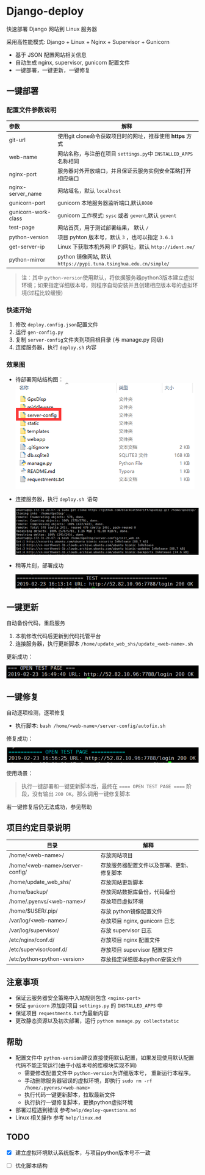 # Django-deploy

快速部署 Django 网站到 Linux 服务器

采用高性能模式: Django + Linux + Nginx + Supervisor + Gunicorn

- 基于 JSON 配置网站相关信息
- 自动生成 nginx, supervisor, gunicorn 配置文件
- 一键部署，一键更新，一键修复



## 一键部署

### 配置文件参数说明

| 参数                | 解释                                                         |
| :------------------ | ------------------------------------------------------------ |
| git-url             | 使用git clone命令获取项目时的网址，推荐使用 **https** 方式                      |
| web-name            | 网站名称，与注册在项目 `settings.py`中 `INSTALLED_APPS`名称相同 |
| nginx-port          | 服务器对外开放端口，并且保证云服务实例安全策略打开相应端口   |
| nginx-server_name   | 网站域名，默认 `localhost`                                   |
| gunicorn-port       | gunicorn 本地服务器监听端口,默认`8080`                       |
| gunicorn-work-class | gunicorn 工作模式: `sysc` 或者 `gevent`,默认 `gevent`        |
| test-page           | 网站首页，用于测试部署结果， 默认 `/`                        |
| python-version      | 项目 pyhton 版本号，默认 `3` ，也可以指定 `3.6.1`            |
| get-server-ip       | Linux 下获取本机外网 IP 的网址，默认 `http://ident.me/`      |
| python-mirror       | python 镜像网站, 默认 `https://pypi.tuna.tsinghua.edu.cn/simple/` |

> 注：其中 `python-version`使用默认，将依据服务器python3版本建立虚拟环境；如果指定详细版本号，则程序自动安装并且创建相应版本号的虚拟环境(过程比较缓慢)

### 快速开始

1. 修改 `deploy.config.json`配置文件
2. 运行 `gen-config.py`
3. 复制 `server-config`文件夹到项目根目录 (与 manage.py 同级)
4. 连接服务器，执行 `deploy.sh` 内容

### 效果图

- 待部署网站结构图：
  ![项目目录结构](images/1550909174114.png)

- 连接服务器，执行 `deploy.sh `语句

  ![执行部署语句](images/1550909850391.png)

- 稍等片刻，部署成功

  ![部署成功](images/1550909919328.png)



## 一键更新

自动备份代码，重启服务

1. 本机修改代码后更新到代码托管平台
2. 连接服务器，执行更新脚本 `/home/update_web_shs/update_<web-name>.sh`

更新成功：

![](images/1550911792766.png)



## 一键修复

自动逐项检测，逐项修复

- 执行脚本: `bash /home/<web-name>/server-config/autofix.sh`

修复成功：

![1550912418265](images/1550912418265.png)

使用场景：

> 执行一键部署和一键更新脚本后，最终在  `==== OPEN TEST PAGE ====` 阶段，没有输出 `200 OK`。那么调用一键修复脚本

若一键修复后仍无法成功，参见帮助



## 项目约定目录说明

| 目录                              | 解释                                       |
| --------------------------------- | ------------------------------------------ |
| /home/\<web-name\>/               | 存放网站项目                               |
| /home/\<web-name\>/server-config/ | 存放服务器配置文件以及部署、更新、修复脚本 |
| /home/update_web_shs/             | 存放网站更新脚本                           |
| /home/backup/                     | 存放网站数据库备份，代码备份               |
| /home/.pyenvs/<web-name\>/        | 存放项目虚拟环境                           |
| /home/$USER/.pip/                 | 存放 python镜像配置文件                    |
| /var/log/<web-name\>/             | 存放项目 nginx, gunicorn 日志              |
| /var/log/supervisor/              | 存放 supervisor 日志                       |
| /etc/nginx/conf.d/                | 存放项目 nginx 配置文件                    |
| /etc/supervisor/conf.d/           | 存放项目 supervisor 配置文件               |
| /etc/python\<python-version\>     | 存放指定详细版本python安装文件             |



## 注意事项

- 保证云服务器安全策略中入站规则包含 `<nginx-port>`
- 保证 `gunicorn` 添加到项目 `settings.py` 的 `INSTALLED_APPS` 中
- 保证项目 `requestments.txt`为最新内容
- 更改静态资源以及初次部署，运行 `python manage.py collectstatic`



## 帮助

- 配置文件中 `python-version`建议直接使用默认配置，如果发现使用默认配置代码不能正常运行(由于小版本号的库模块实现不同)
  - 需要修改配置文件中 `python-version`为详细版本号， 重新运行本程序。
  - 手动删除服务器错误的虚拟环境，即执行 `sudo rm -rf /home/.pyenvs/<web-name>`
  - 执行代码一键更新脚本，拉取最新文件
  - 执行执行一键修复脚本，更换python虚拟环境
- 部署过程遇到错误 参考`help/deploy-questions.md`
- Linux 相关操作 参考 `help/linux.md`

## TODO

- [x] 建立虚拟环境默认系统版本，与项目python版本号不一致
- [ ] 优化脚本结构



